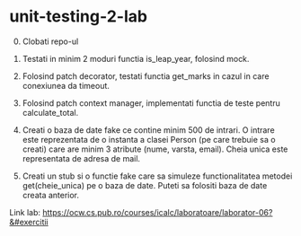 # unit-testing-2-lab

 0. Clobati repo-ul

1. Testati in minim 2 moduri functia is_leap_year, folosind mock.

2. Folosind patch decorator, testati functia get_marks in cazul in care conexiunea da timeout.

3. Folosind patch context manager, implementati functia de teste pentru calculate_total.

4. Creati o baza de date fake ce contine minim 500 de intrari. O intrare este reprezentata de o instanta a clasei Person (pe care trebuie sa o creati) care are minim 3 atribute (nume, varsta, email). Cheia unica este representata de adresa de mail.

5. Creati un stub si o functie fake care sa simuleze functionalitatea metodei get(cheie_unica) pe o baza de date. Puteti sa folositi baza de date creata anterior. 

Link lab: https://ocw.cs.pub.ro/courses/icalc/laboratoare/laborator-06?&#exercitii 
